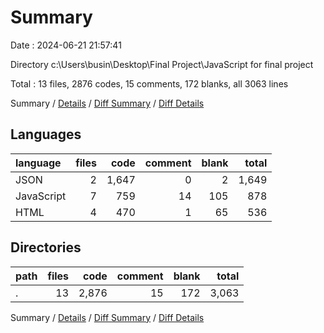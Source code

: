 # Summary

Date : 2024-06-21 21:57:41

Directory c:\\Users\\busin\\Desktop\\Final Project\\JavaScript for final project

Total : 13 files,  2876 codes, 15 comments, 172 blanks, all 3063 lines

Summary / [Details](details.md) / [Diff Summary](diff.md) / [Diff Details](diff-details.md)

## Languages
| language | files | code | comment | blank | total |
| :--- | ---: | ---: | ---: | ---: | ---: |
| JSON | 2 | 1,647 | 0 | 2 | 1,649 |
| JavaScript | 7 | 759 | 14 | 105 | 878 |
| HTML | 4 | 470 | 1 | 65 | 536 |

## Directories
| path | files | code | comment | blank | total |
| :--- | ---: | ---: | ---: | ---: | ---: |
| . | 13 | 2,876 | 15 | 172 | 3,063 |

Summary / [Details](details.md) / [Diff Summary](diff.md) / [Diff Details](diff-details.md)